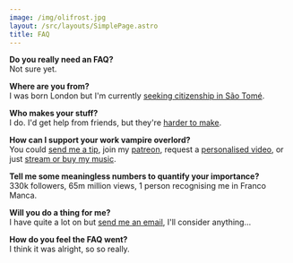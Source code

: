 ```yaml
---
image: /img/olifrost.jpg
layout: /src/layouts/SimplePage.astro
title: FAQ
---
```


**Do you really need an FAQ?**  
Not sure yet.

**Where are you from?**  
I was born London but I'm currently [seeking citizenship in São Tomé](/blog/sao-tome-citizen/).

**Who makes your stuff?**  
I do. I'd get help from friends, but they're [harder to make](/blog/refer-a-friend/).

**How can I support your work vampire overlord?**  
You could [send me a tip](https://ko-fi.com/olifrost), join my [patreon](https://www.patreon.com/OliFrost/membership), request a [personalised video](https://ko-fi.com/olifrost/commissions), or just [stream or buy my music](https://olifro.st/links).

**Tell me some meaningless numbers to quantify your importance?**  
330k followers, 65m million views, 1 person recognising me in Franco Manca.

**Will you do a thing for me?**  
I have quite a lot on but [send me an email](mailto:mail@olifro.st), I'll consider anything…

**How do you feel the FAQ went?**  
I think it was alright, so so really.